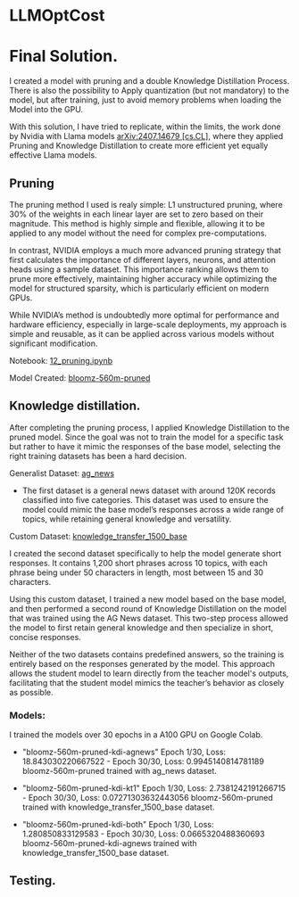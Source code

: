 # LLMOptCost

# Final Solution. 
I created a model with pruning and a double Knowledge Distillation Process. There is also the possibility to Apply quantization (but not mandatory) to the model, but after training, just to avoid memory problems when loading the Model into the GPU. 

With this solution, I have tried to replicate, within the limits, the work done by Nvidia with Llama models [arXiv:2407.14679 [cs.CL]](https://arxiv.org/abs/2407.14679), where they applied Pruning and Knowledge Distillation to create more efficient yet equally effective Llama models.

## Pruning
The pruning method I used is realy simple: L1 unstructured pruning, where 30% of the weights in each linear layer are set to zero based on their magnitude. This method is highly simple and flexible, allowing it to be applied to any model without the need for complex pre-computations.

In contrast, NVIDIA employs a much more advanced pruning strategy that first calculates the importance of different layers, neurons, and attention heads using a sample dataset. This importance ranking allows them to prune more effectively, maintaining higher accuracy while optimizing the model for structured sparsity, which is particularly efficient on modern GPUs.

While NVIDIA’s method is undoubtedly more optimal for performance and hardware efficiency, especially in large-scale deployments, my approach is simple and reusable, as it can be applied across various models without significant modification.

Notebook: [12_pruning.ipynb](https://github.com/peremartra/LLMOptCost/blob/main/11/12_pruning.ipynb)

Model Created: [bloomz-560m-pruned](https://huggingface.co/oopere/bloomz-560m-pruned)

## Knowledge distillation. 
After completing the pruning process, I applied Knowledge Distillation to the pruned model. Since the goal was not to train the model for a specific task but rather to have it mimic the responses of the base model, selecting the right training datasets has been a hard decision.

Generalist Dataset: [ag_news](https://huggingface.co/datasets/fancyzhx/ag_news)

* The first dataset is a general news dataset with around 120K records classified into five categories. This dataset was used to ensure the model could mimic the base model’s responses across a wide range of topics, while retaining general knowledge and versatility.

Custom Dataset: [knowledge_transfer_1500_base](knowledge_transfer_1500_base )

I created the second dataset specifically to help the model generate short responses. It contains 1,200 short phrases across 10 topics, with each phrase being under 50 characters in length, most between 15 and 30 characters.

Using this custom dataset, I trained a new model based on the base model, and then performed a second round of Knowledge Distillation on the model that was trained using the AG News dataset. This two-step process allowed the model to first retain general knowledge and then specialize in short, concise responses.

Neither of the two datasets contains predefined answers, so the training is entirely based on the responses generated by the model. This approach allows the student model to learn directly from the teacher model's outputs, facilitating that the student model mimics the teacher’s behavior as closely as possible.

### Models: 
I trained the models over 30 epochs in a A100 GPU on Google Colab. 

* "bloomz-560m-pruned-kdi-agnews"
Epoch 1/30, Loss: 18.843030220667522 - Epoch 30/30, Loss: 0.9945140814781189
bloomz-560m-pruned trained with ag_news dataset. 

* "bloomz-560m-pruned-kdi-kt1"
Epoch 1/30, Loss: 2.7381242191266715 - Epoch 30/30, Loss: 0.07271303632443056
bloomz-560m-pruned trained with knowledge_transfer_1500_base dataset. 

* "bloomz-560m-pruned-kdi-both"
Epoch 1/30, Loss: 1.280850833129583 - Epoch 30/30, Loss: 0.0665320488360693
bloomz-560m-pruned-kdi-agnews trained with knowledge_transfer_1500_base dataset.

## Testing. 




